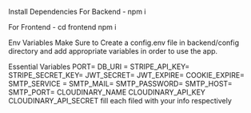 Install Dependencies
For Backend - npm i

For Frontend - cd frontend  npm i

Env Variables
Make Sure to Create a config.env file in backend/config directory and add appropriate variables in order to use the app.

Essential Variables 
PORT= 
DB_URI = 
STRIPE_API_KEY= 
STRIPE_SECRET_KEY= 
JWT_SECRET= 
JWT_EXPIRE= 
COOKIE_EXPIRE= 
SMTP_SERVICE = 
SMTP_MAIL= 
SMTP_PASSWORD= 
SMTP_HOST= 
SMTP_PORT= 
CLOUDINARY_NAME 
CLOUDINARY_API_KEY 
CLOUDINARY_API_SECRET 
fill each filed with your info respectively